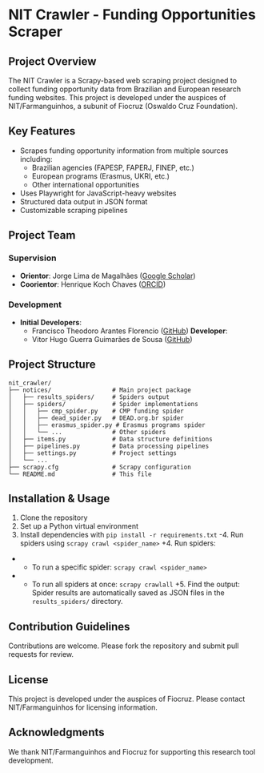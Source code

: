 # NIT Crawler - Funding Opportunities Scraper

## Project Overview

The NIT Crawler is a Scrapy-based web scraping project designed to collect funding opportunity data from Brazilian and European research funding websites. This project is developed under the auspices of NIT/Farmanguinhos, a subunit of Fiocruz (Oswaldo Cruz Foundation).

## Key Features

- Scrapes funding opportunity information from multiple sources including:
  - Brazilian agencies (FAPESP, FAPERJ, FINEP, etc.)
  - European programs (Erasmus, UKRI, etc.)
  - Other international opportunities
- Uses Playwright for JavaScript-heavy websites
- Structured data output in JSON format
- Customizable scraping pipelines

## Project Team

### Supervision
- **Orientor**: Jorge Lima de Magalhães ([Google Scholar](https://scholar.google.com.br/citations?user=_YCybrAAAAAJ&hl=pt-BR))
- **Coorientor**: Henrique Koch Chaves ([ORCID](https://orcid.org/0000-0003-3035-6799))

### Development
- **Initial Developers**:
  - Francisco Theodoro Arantes Florencio ([GitHub](https://github.com/franciscoflorencio))
 **Developer**:
  - Vitor Hugo Guerra Guimarães de Sousa ([GitHub](https://github.com/GuerraVitor/))


## Project Structure

```
nit_crawler/
├── notices/                 # Main project package
│   ├── results_spiders/     # Spiders output
│   ├── spiders/             # Spider implementations
│   │   ├── cmp_spider.py    # CMP funding spider
│   │   ├── dead_spider.py   # DEAD.org.br spider
│   │   ├── erasmus_spider.py # Erasmus programs spider
│   │   └── ...              # Other spiders
│   ├── items.py             # Data structure definitions
│   ├── pipelines.py         # Data processing pipelines
│   ├── settings.py          # Project settings
│   └── ...
├── scrapy.cfg               # Scrapy configuration
└── README.md                # This file
```

## Installation & Usage

1. Clone the repository
2. Set up a Python virtual environment
3. Install dependencies with `pip install -r requirements.txt`
-4. Run spiders using `scrapy crawl <spider_name>`
+4. Run spiders:
+   - To run a specific spider: `scrapy crawl <spider_name>`
+   - To run all spiders at once: `scrapy crawlall`
+5. Find the output: Spider results are automatically saved as JSON files in the `results_spiders/` directory.


## Contribution Guidelines

Contributions are welcome. Please fork the repository and submit pull requests for review.

## License

This project is developed under the auspices of Fiocruz. Please contact NIT/Farmanguinhos for licensing information.

## Acknowledgments

We thank NIT/Farmanguinhos and Fiocruz for supporting this research tool development.
